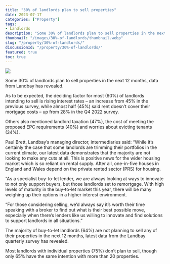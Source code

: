 ```yaml
---
title: "30% of landlords plan to sell properties"
date: 2023-07-17
categories: ["Property"]
tags:
- Landlords
description: "Some 30% of landlords plan to sell properties in the next 12 months, data from Landbay has revealed."
thumbnail: "/images/30%-of-landlords/thumbnail.webp"
slug: "/property/30%-of-landlords/"
discussionId: "/property/30%-of-landlords/"
featured: true
toc: true
---
```

![](/images/30%-of-landlords/thumbnail.webp)

Some 30% of landlords plan to sell properties in the next 12 months, data from Landbay has revealed.

As to be expected, the deciding factor for most (60%) of landlords intending to sell is rising interest rates – an increase from 45% in the previous survey, while almost half (45%) said rent doesn’t cover their mortgage costs – up from 28% in the Q4 2022 survey.

Others also mentioned landlord taxation (47%), the cost of meeting the proposed EPC requirements (40%) and worries about evicting tenants (34%).

Paul Brett, Landbay’s managing director, intermediaries said: “While it’s certainly the case that some landlords are trimming their portfolios in the current climate, our latest data demonstrates that the majority are not looking to make any cuts at all. This is positive news for the wider housing market which is so reliant on rental supply. After all, one-in-five houses in England and Wales depend on the private rented sector (PRS) for housing.

“As a specialist buy-to-let lender, we are always looking at ways to innovate to not only support buyers, but those landlords set to remortgage. With high levels of maturity in the buy-to-let market this year, there will be many weighing up their options in a higher interest environment.

“For those considering selling, we’d always say it’s worth their time speaking with a broker to find out what is their best possible move, especially when there’s lenders like us willing to innovate and find solutions to support landlords in all situations.”

The majority of buy-to-let landlords (64%) are not planning to sell any of their properties in the next 12 months, latest data from the Landbay quarterly survey has revealed.

Most landlords with individual properties (75%) don’t plan to sell, though only 65% have the same intention with more than 20 properties.